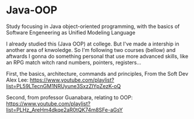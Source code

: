 # Java-OOP
Study focusing in Java object-oriented programming, with the basics of Software Engeneering as Unified Modeling Language

I already studied this (Java OOP) at college. But I've made a intership in another area of knwoledge.
So I'm following two courses (bellow) and aftwards I gonna do something personal that use more advanced skills, like an RPG match witch rand numbers, pointers, registers...


First, the basics, architecture, commands and principles, From the Soft Dev Alex Lee:
https://www.youtube.com/playlist?list=PL59LTecnGM1NRUyune3SxzZlYpZezK-oQ

Second, from professor Guanabara, relating to OOP:
https://www.youtube.com/playlist?list=PLHz_AreHm4dkqe2aR0tQK74m8SFe-aGsY
